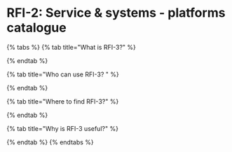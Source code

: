 # RFI-2: Service & systems - platforms catalogue

{% tabs %}
{% tab title="What is RFI-3?" %}

{% endtab %}

{% tab title="Who can use RFI-3? " %}

{% endtab %}

{% tab title="Where to find RFI-3?" %}

{% endtab %}

{% tab title="Why is RFI-3 useful?" %}

{% endtab %}
{% endtabs %}
